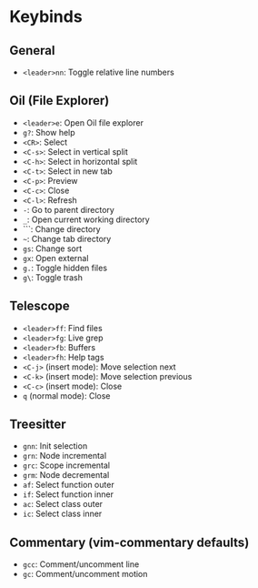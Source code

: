 # Keybinds

## General
- `<leader>nn`: Toggle relative line numbers

## Oil (File Explorer)
- `<leader>e`: Open Oil file explorer
- `g?`: Show help
- `<CR>`: Select
- `<C-s>`: Select in vertical split
- `<C-h>`: Select in horizontal split
- `<C-t>`: Select in new tab
- `<C-p>`: Preview
- `<C-c>`: Close
- `<C-l>`: Refresh
- `-`: Go to parent directory
- `_`: Open current working directory
- `\``: Change directory
- `~`: Change tab directory
- `gs`: Change sort
- `gx`: Open external
- `g.`: Toggle hidden files
- `g\`: Toggle trash

## Telescope
- `<leader>ff`: Find files
- `<leader>fg`: Live grep
- `<leader>fb`: Buffers
- `<leader>fh`: Help tags
- `<C-j>` (insert mode): Move selection next
- `<C-k>` (insert mode): Move selection previous
- `<C-c>` (insert mode): Close
- `q` (normal mode): Close

## Treesitter
- `gnn`: Init selection
- `grn`: Node incremental
- `grc`: Scope incremental
- `grm`: Node decremental
- `af`: Select function outer
- `if`: Select function inner
- `ac`: Select class outer
- `ic`: Select class inner

## Commentary (vim-commentary defaults)
- `gcc`: Comment/uncomment line
- `gc`: Comment/uncomment motion